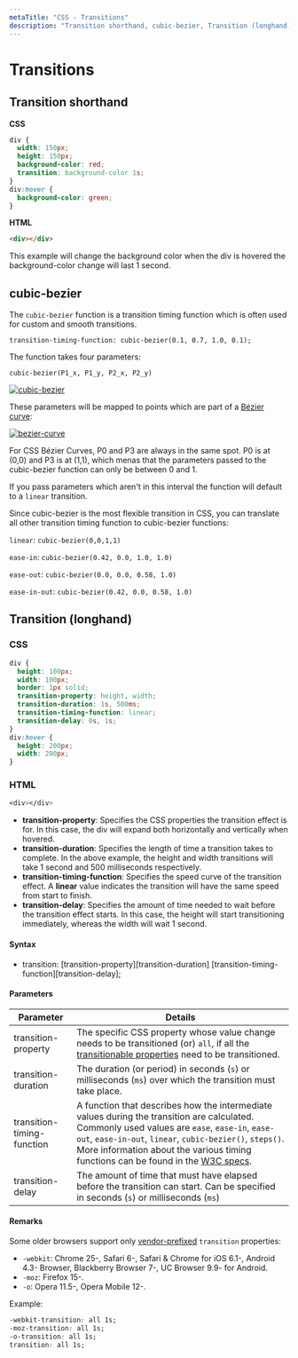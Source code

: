 ```yaml
---
metaTitle: "CSS - Transitions"
description: "Transition shorthand, cubic-bezier, Transition (longhand)"
---
```


# Transitions

## Transition shorthand

**CSS**

```css
div {
  width: 150px;
  height: 150px;
  background-color: red;
  transition: background-color 1s;
}
div:hover {
  background-color: green;
}
```

**HTML**

```html
<div></div>
```

This example will change the background color when the div is hovered the background-color change will last 1 second.

## cubic-bezier

The `cubic-bezier` function is a transition timing function which is often used for custom and smooth transitions.

`transition-timing-function: cubic-bezier(0.1, 0.7, 1.0, 0.1);`

The function takes four parameters:

`cubic-bezier(P1_x, P1_y, P2_x, P2_y)`

[<img src="http://i.stack.imgur.com/4jlAK.png" alt="cubic-bezier" />](http://i.stack.imgur.com/4jlAK.png)

These parameters will be mapped to points which are part of a [Bézier curve](https://en.wikipedia.org/wiki/B%C3%A9zier_curve#Cubic_B.C3.A9zier_curves):

[<img src="http://i.stack.imgur.com/FabHY.png" alt="bezier-curve" />](http://i.stack.imgur.com/FabHY.png)

For CSS Bézier Curves, P0 and P3 are always in the same spot. P0 is at (0,0) and P3 is at (1,1), which menas that the parameters passed to the cubic-bezier function can only be between 0 and 1.

If you pass parameters which aren't in this interval the function will default to a `linear` transition.

Since cubic-bezier is the most flexible transition in CSS, you can translate all other transition timing function to cubic-bezier functions:

`linear`: `cubic-bezier(0,0,1,1)`

`ease-in`: `cubic-bezier(0.42, 0.0, 1.0, 1.0)`

`ease-out`: `cubic-bezier(0.0, 0.0, 0.58, 1.0)`

`ease-in-out`: `cubic-bezier(0.42, 0.0, 0.58, 1.0)`

## Transition (longhand)

### CSS

```css
div {
  height: 100px;
  width: 100px;
  border: 1px solid;
  transition-property: height, width;
  transition-duration: 1s, 500ms;
  transition-timing-function: linear;
  transition-delay: 0s, 1s;
}
div:hover {
  height: 200px;
  width: 200px;
}
```

### HTML

```css
<div></div>

```

- **transition-property**: Specifies the CSS properties the transition effect is for. In this case, the div will expand both horizontally and vertically when hovered.
- **transition-duration**: Specifies the length of time a transition takes to complete. In the above example, the height and width transitions will take 1 second and 500 milliseconds respectively.
- **transition-timing-function**: Specifies the speed curve of the transition effect. A **linear** value indicates the transition will have the same speed from start to finish.
- **transition-delay**: Specifies the amount of time needed to wait before the transition effect starts. In this case, the height will start transitioning immediately, whereas the width will wait 1 second.

#### Syntax

- transition: [transition-property][transition-duration] [transition-timing-function][transition-delay];

#### Parameters

| Parameter                  | Details                                                                                                                                                                                                                                                                                                                                                            |
| -------------------------- | ------------------------------------------------------------------------------------------------------------------------------------------------------------------------------------------------------------------------------------------------------------------------------------------------------------------------------------------------------------------ |
| transition-property        | The specific CSS property whose value change needs to be transitioned (or) `all`, if all the [transitionable properties](https://www.w3.org/TR/css3-transitions/#animatable-properties) need to be transitioned.                                                                                                                                                   |
| transition-duration        | The duration (or period) in seconds (`s`) or milliseconds (`ms`) over which the transition must take place.                                                                                                                                                                                                                                                        |
| transition-timing-function | A function that describes how the intermediate values during the transition are calculated. Commonly used values are `ease`, `ease-in`, `ease-out`, `ease-in-out`, `linear`, `cubic-bezier()`, `steps()`. More information about the various timing functions can be found in the [W3C specs](https://www.w3.org/TR/css3-transitions/#transition-timing-function). |
| transition-delay           | The amount of time that must have elapsed before the transition can start. Can be specified in seconds (`s`) or milliseconds (`ms`)                                                                                                                                                                                                                                |

#### Remarks

Some older browsers support only [vendor-prefixed](http://caniuse.com/#search=transitions) `transition` properties:

- `-webkit`: Chrome 25-, Safari 6-, Safari & Chrome for iOS 6.1-, Android 4.3- Browser, Blackberry Browser 7-, UC Browser 9.9- for Android.
- `-moz`: Firefox 15-.
- `-o`: Opera 11.5-, Opera Mobile 12-.

Example:

```css
-webkit-transition: all 1s;
-moz-transition: all 1s;
-o-transition: all 1s;
transition: all 1s;
```
